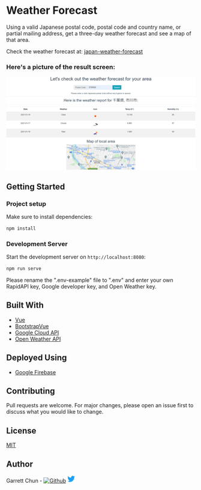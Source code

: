 # Weather Forecast

Using a valid Japanese postal code, postal code and country name, or partial mailing address, get a three-day weather forecast and see a map of that area.

Check the weather forecast at:
[japan-weather-forecast](https://japan-weather-forecast.web.app/)

### Here's a picture of the result screen:

![WeatherForecast](./src/assets/weatherScreen4.png)


## Getting Started

### Project setup

Make sure to install dependencies:

```bash
npm install
```

### Development Server

Start the development server on `http://localhost:8080`:

```bash
npm run serve
```


Please rename the ".env-example" file to ".env" and enter your own RapidAPI key, Google developer key, and Open Weather key.


## Built With

- [Vue](https://vuejs.org/)
- [BootstrapVue](https://bootstrap-vue.org/)
- [Google Cloud API](https://cloud.google.com/apis)
- [Open Weather API](https://openweathermap.org/)


## Deployed Using

- [Google Firebase](https://firebase.google.com/)

## Contributing

Pull requests are welcome. For major changes, please open an issue first to discuss what you would like to change.

## License

[MIT](https://choosealicense.com/licenses/mit/)

## Author

Garrett Chun - [![Github][1.1]][1] [![Twitter][1.2]][2]

[1.1]: http://i.imgur.com/9I6NRUm.png
[1.2]: ./src/assets/twitter20.png
[1]: https://github.com/KapakahiCoder
[2]: http://www.twitter.com/KapakahiCoder
